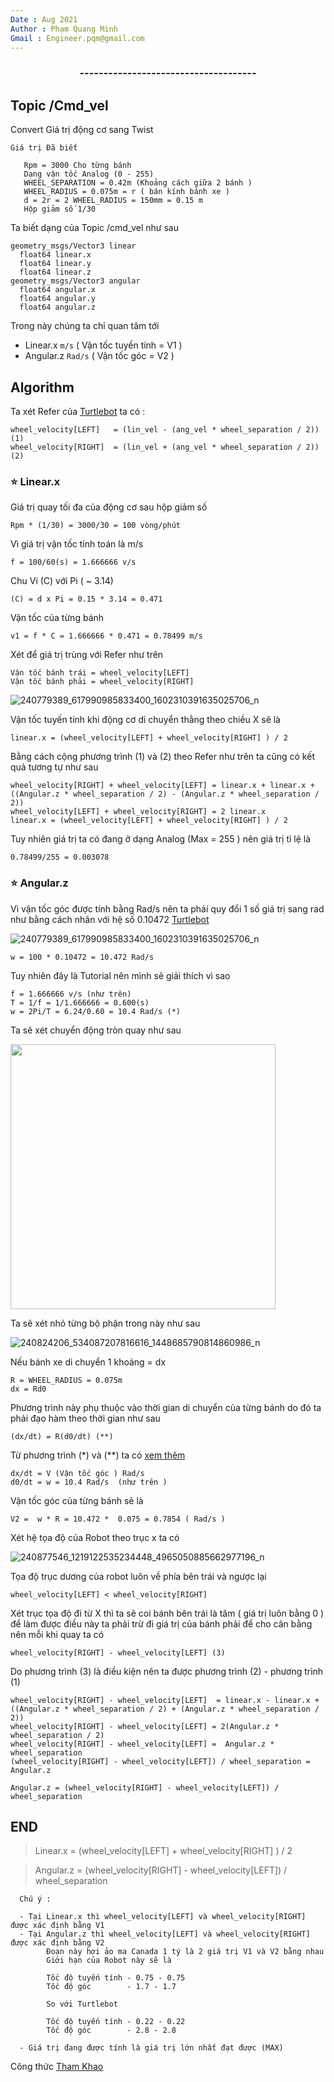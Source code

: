 ```yaml
---
Date : Aug 2021
Author : Phạm Quang Minh 
Gmail : Engineer.pqm@gmail.com
---
```


<h3 align="center">-------------------------------------</h3>



## Topic /Cmd_vel

 Convert Giá trị động cơ sang Twist 
 
`Giá trị Đã biết `

       Rpm = 3000 Cho từng bánh 
       Dạng vận tốc Analog (0 - 255)
       WHEEL_SEPARATION = 0.42m (Khoảng cách giữa 2 bánh )
       WHEEL_RADIUS = 0.075m = r ( bán kính bánh xe )
       d = 2r = 2 WHEEL_RADIUS = 150mm = 0.15 m
       Hộp giảm số 1/30 

Ta biết dạng của Topic /cmd_vel như sau 

    geometry_msgs/Vector3 linear
      float64 linear.x
      float64 linear.y
      float64 linear.z
    geometry_msgs/Vector3 angular
      float64 angular.x
      float64 angular.y
      float64 angular.z

Trong này chúng ta chỉ quan tâm tới 

- Linear.x  `m/s`   ( Vận tốc tuyến tính = V1 )
- Angular.z `Rad/s` ( Vận tốc góc = V2 )
   
## Algorithm

Ta xét Refer của 
[Turtlebot](https://github.com/ROBOTIS-GIT/OpenCR/blob/master/arduino/opencr_arduino/opencr/libraries/turtlebot3_ros2/src/turtlebot3/turtlebot3_motor_driver.cpp) 
ta có : 

    wheel_velocity[LEFT]   = (lin_vel - (ang_vel * wheel_separation / 2))  (1)
    wheel_velocity[RIGHT]  = (lin_vel + (ang_vel * wheel_separation / 2))  (2)
    
###  ⭐️  Linear.x

Giá trị quay tối đa của động cơ sau hộp giảm số 
 
    Rpm * (1/30) = 3000/30 = 100 vòng/phút 
    
Vì giá trị vận tốc tính toán là m/s 

    f = 100/60(s) = 1.666666 v/s
    
Chu Vi (C) với Pi ( ~ 3.14)

    (C) = d x Pi = 0.15 * 3.14 = 0.471 

Vận tốc của từng bánh 

    v1 = f * C = 1.666666 * 0.471 = 0.78499 m/s 

Xét để giá trị trùng với Refer như trên 

    Vận tốc bánh trái = wheel_velocity[LEFT]
    Vận tốc bánh phải = wheel_velocity[RIGHT]
    
![240779389_617990985833400_1602310391635025706_n](https://user-images.githubusercontent.com/82381342/131255930-9c834d89-a18c-49f7-abeb-c03be1364e51.png)
    
Vận tốc tuyến tính khi động cơ di chuyển thằng theo chiều X sẽ là 

    linear.x = (wheel_velocity[LEFT] + wheel_velocity[RIGHT] ) / 2

Bằng cách cộng phương trình (1) và (2) theo Refer như trên ta cũng có kết quả tương tự như sau 

    wheel_velocity[RIGHT] + wheel_velocity[LEFT] = linear.x + linear.x + ((Angular.z * wheel_separation / 2) - (Angular.z * wheel_separation / 2))
    wheel_velocity[LEFT] + wheel_velocity[RIGHT] = 2 linear.x
    linear.x = (wheel_velocity[LEFT] + wheel_velocity[RIGHT] ) / 2
    
Tuy nhiên giá trị ta có đang ở dạng Analog (Max = 255 ) nên giá trị tỉ lệ là 

    0.78499/255 = 0.003078


###  ⭐️  Angular.z

Vì vận tốc góc được tính bằng Rad/s nên ta phải quy đổi 1 số giá trị sang rad như bằng cách nhân với hệ số 0.10472 
[Turtlebot](https://github.com/ROBOTIS-GIT/OpenCR/blob/master/arduino/opencr_arduino/opencr/libraries/turtlebot3/include/turtlebot3/turtlebot3_motor_driver.h)

![240779389_617990985833400_1602310391635025706_n](https://user-images.githubusercontent.com/82381342/131256905-b5aab0f6-99e4-4e83-9a84-b14f72fbb7b0.png)

    w = 100 * 0.10472 = 10.472 Rad/s 

Tuy nhiên đây là Tutorial nên mình sẽ giải thích vì sao 

    f = 1.666666 v/s (như trên)
    T = 1/f = 1/1.666666 = 0.600(s)
    w = 2Pi/T = 6.24/0.60 = 10.4 Rad/s (*)
    
Ta sẽ xét chuyển động tròn quay như sau 

<img src="https://user-images.githubusercontent.com/82381342/131257367-6037536a-961b-4f6b-849c-6d437f5e0184.png" width="424" >

Ta sẽ xét nhỏ từng bộ phận trong này như sau 

![240824206_534087207816616_1448685790814860986_n](https://user-images.githubusercontent.com/82381342/131257605-fe62118a-45ed-444a-bda9-db358e7c6176.png)

Nếu bánh xe di chuyển 1 khoảng = dx 

    R = WHEEL_RADIUS = 0.075m  
    dx = Rd0
    
Phương trình này phụ thuộc vào thời gian di chuyển của từng bánh do đó ta phải đạo hàm theo thời gian như sau 

    (dx/dt) = R(d0/dt) (**)
    
Từ phương trình (*) và (**) ta có 
[xem thêm](https://www.physicsforums.com/threads/deriving-the-formula-v-wr.776291/)

    dx/dt = V (Vận tốc góc ) Rad/s 
    d0/dt = w = 10.4 Rad/s  (như trên )
    
Vận tốc góc của từng bánh sẽ là 

    V2 =  w * R = 10.472 *  0.075 = 0.7854 ( Rad/s )
    
Xét hệ tọa độ của Robot theo trục x ta có 

![240877546_1219122535234448_4965050885662977196_n](https://user-images.githubusercontent.com/82381342/131258172-442515c4-5ca3-4642-825c-f577edbc9fb6.png)

Tọa độ trục dương của robot luôn về phía bên trái và ngược lại  

    wheel_velocity[LEFT] < wheel_velocity[RIGHT]
    
Xét trục tọa độ đi từ X thì ta sẽ coi bánh bên trái là tâm ( giá trị luôn bằng 0 ) để làm được điều này ta phải trừ đi giá trị của bánh phải để cho cân bằng 
nên mỗi khi quay ta có 

    wheel_velocity[RIGHT] - wheel_velocity[LEFT] (3)
    
Do phương trình (3) là điều kiện nên ta được phương trình (2) - phương trình (1) 

    wheel_velocity[RIGHT] - wheel_velocity[LEFT]  = linear.x - linear.x + ((Angular.z * wheel_separation / 2) + (Angular.z * wheel_separation / 2))  
    wheel_velocity[RIGHT] - wheel_velocity[LEFT] = 2(Angular.z * wheel_separation / 2)
    wheel_velocity[RIGHT] - wheel_velocity[LEFT] =  Angular.z * wheel_separation
    (wheel_velocity[RIGHT] - wheel_velocity[LEFT]) / wheel_separation = Angular.z
    
    Angular.z = (wheel_velocity[RIGHT] - wheel_velocity[LEFT]) / wheel_separation 

## END 


> Linear.x = (wheel_velocity[LEFT] + wheel_velocity[RIGHT] ) / 2

> Angular.z = (wheel_velocity[RIGHT] - wheel_velocity[LEFT]) / wheel_separation 


      Chú ý : 
      
      - Tại Linear.x thì wheel_velocity[LEFT] và wheel_velocity[RIGHT] được xác định bằng V1
      - Tại Angular.z thì wheel_velocity[LEFT] và wheel_velocity[RIGHT] được xác định bằng V2
            Đoạn này hơi ảo ma Canada 1 tý là 2 giá trị V1 và V2 bằng nhau 
            Giới hạn của Robot này sẽ là
            
            Tốc độ tuyến tính - 0.75 - 0.75 
            Tốc độ góc        - 1.7 - 1.7 
            
            So với Turtlebot 
            
            Tốc độ tuyến tính - 0.22 - 0.22 
            Tốc độ góc        - 2.8 - 2.8
       
      - Giá trị đang được tính là giá trị lớn nhất đạt được (MAX)
     
Công thức [Tham Khao](https://vi.wikipedia.org/wiki/Chuy%E1%BB%83n_%C4%91%E1%BB%99ng_tr%C3%B2n)
